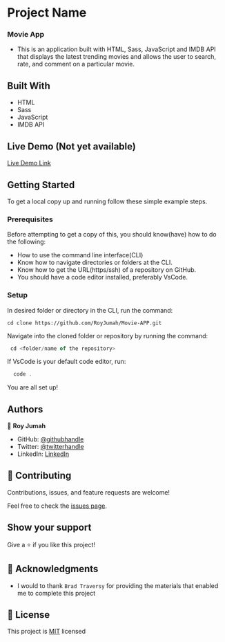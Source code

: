 
# Project Name
### Movie App
- This is an application built with HTML, Sass, JavaScript and IMDB API that displays the latest trending movies and allows the user to search, rate, and comment on a particular movie.


## Built With

- HTML
- Sass
- JavaScript
- IMDB API

## Live Demo (Not yet available)

[Live Demo Link](https://livedemo.com)


## Getting Started
To get a local copy up and running follow these simple example steps.

### Prerequisites
Before attempting to get a copy of this, you should know(have) how to do the following:

- How to use the command line interface(CLI)
- Know how to navigate directories or folders at the CLI.
- Know how to get the URL(https/ssh) of a repository on GitHub.
- You should have a code editor installed, preferably VsCode.

### Setup
In desired folder or directory in the CLI, run the command:

```JavaScipt
cd clone https://github.com/RoyJumah/Movie-APP.git
```
Navigate into the cloned folder or repository by running the command:
```JavaScript
 cd <folder/name of the repository>
 ```
 If VsCode is your default code editor, run:
 ```JavaScript
   code .
```
You are all set up!

## Authors

👤 **Roy Jumah**

- GitHub: [@githubhandle](https://github.com/githubhandle)
- Twitter: [@twitterhandle](https://twitter.com/twitterhandle)
- LinkedIn: [LinkedIn](https://linkedin.com/in/linkedinhandle)

## 🤝 Contributing

Contributions, issues, and feature requests are welcome!

Feel free to check the [issues page](../../issues/).

## Show your support

Give a ⭐️ if you like this project!

<!-- ACKNOWLEDGEMENTS -->

## 🙏 Acknowledgments <a name="acknowledgements"></a>

- I would to thank ``` Brad Traversy ``` for providing the materials that enabled me to complete this project

<!-- LICENSE -->

## 📝 License <a name="license"></a>

This project is [MIT](./license) licensed

